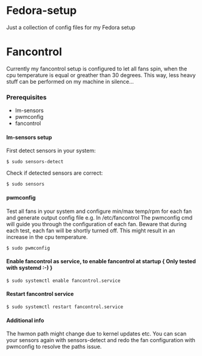 # Fedora-setup
Just a collection of config files for my Fedora setup

# Fancontrol
Currently my fancontrol setup is configured to let all fans spin, when the cpu temperature is equal or greather than 30 degrees.
This way, less heavy stuff can be performed on my machine in silence...

### Prerequisites
* lm-sensors
* pwmconfig
* fancontrol

#### lm-sensors setup
First detect sensors in your system:

`$ sudo sensors-detect`

Check if detected sensors are correct:

`$ sudo sensors`

#### pwmconfig
Test all fans in your system and configure min/max temp/rpm for each fan and generate output config file e.g. In /etc/fancontrol
The pwmconfig cmd will guide you through the configuration of each fan. Beware that during each test, each fan will be shortly turned off. 
This might result in an increase in the cpu temperature.  

`$ sudo pwmconfig`

#### Enable fancontrol as service, to enable fancontrol at startup { Only tested with systemd :-) }

`$ sudo systemctl enable fancontrol.service`

#### Restart fancontrol service

`$ sudo systemctl restart fancontrol.service`

#### Additional info
The hwmon path might change due to kernel updates etc.
You can scan your sensors again with sensors-detect and redo the fan configuration with pwmconfig to resolve the paths issue.
